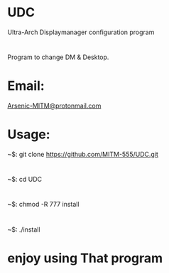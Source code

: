 # UDC
Ultra-Arch Displaymanager configuration program
#
Program to change DM & Desktop.
# Email:
Arsenic-MITM@protonmail.com
# 
# Usage:
~$: git clone https://github.com/MITM-555/UDC.git
#
~$: cd UDC
#
~$: chmod -R 777 install
#
~$: ./install
#
# enjoy using That program
